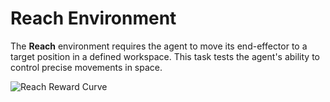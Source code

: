 # Reach Environment
The **Reach** environment requires the agent to move its end-effector to a target position in a defined workspace. This task tests the agent's ability to control precise movements in space.

![Reach Reward Curve](Isaacsim-Franka/IsaacLab/source/extensions/omni.isaac.lab_tasks/omni/isaac/lab_tasks/direct/franka_manipulation/franka_reach/image.png)